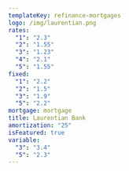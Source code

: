 ```yaml
---
templateKey: refinance-mortgages
logo: /img/laurentian.png
rates:
  "1": "2.3"
  "2": "1.55"
  "3": "1.23"
  "4": "2.1"
  "5": "1.55"
fixed:
  "1": "2.2"
  "2": "1.5"
  "3": "1.9"
  "5": "2.2"
mortgage: mortgage
title: Laurentian Bank
amortization: "25"
isFeatured: true
variable:
  "3": "3.4"
  "5": "2.3"
---
```

